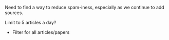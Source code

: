 Need to find a way to reduce spam-iness, especially as we continue to add sources.

Limit to 5 articles a day?
- Filter for all articles/papers
